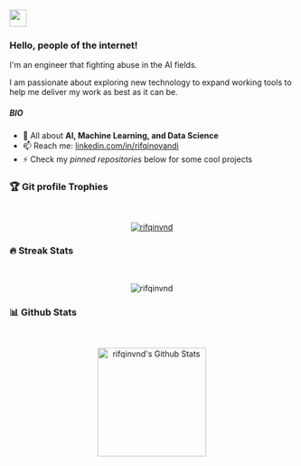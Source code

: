 ### <img src="https://media.giphy.com/media/hvRJCLFzcasrR4ia7z/giphy.gif" width="30px"> 

### Hello, people of the internet! 

I'm an engineer that fighting abuse in the AI fields.

I am passionate about exploring new technology to expand working tools to help me deliver my work as best as it can be.

##### BIO

- 🌱 All about **AI, Machine Learning, and Data Science**
- 📫 Reach me: [linkedin.com/in/rifqinovandi](https://linkedin.com/in/rifqinovandi)
- ⚡️ Check my *pinned repositories* below for some cool projects


### :trophy: Git profile Trophies
<br/>
<p align="center"> <a href="https://github.com/ryo-ma/github-profile-trophy"><img src="https://github-profile-trophy.vercel.app/?username=rifqinvnd&layout=compact&theme=onedark&rank=-?" alt="rifqinvnd" /></a> </p>

### 🔥 Streak Stats
<br>
<p align="center"><img src="https://github-readme-streak-stats.herokuapp.com/?user=rifqinvnd&theme=onedark" alt="rifqinvnd" /></p>

### 📊 Github Stats
<br/>
<p align="center">
  <a href="https://github.com/anuraghazra/github-readme-stats"><img alt="rifqinvnd's Github Stats" src="https://github-readme-stats.vercel.app/api?username=rifqinvnd&show_icons=true&count_private=true&theme=onedark" height="192px"/></a>
</p>
